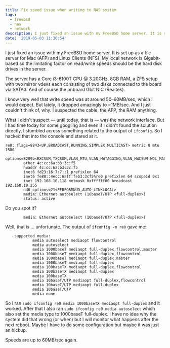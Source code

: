 ```yaml
---
title: Fix speed issue when writing to NAS system
tags:
  - freebsd
  - nas
  - network
description: I just fixed an issue with my FreeBSD home server. It is set up as a file server for Mac (AFP) and Linux Clients (NFS). My local network is Gigabit-based so the limitating factor on read/write speeds should be the hard disk drives in the server. But lately, it dropped amazingly to ~1MB/sec.
date: '2019-05-03 11:36:54'
---
```



I just fixed an issue with my FreeBSD home server. It is set up as a file server for Mac (AFP) and Linux Clients (NFS). My local network is Gigabit-based so the limitating factor on read/write speeds should be the hard disk drives in the server.

The server has a Core i3-6100T CPU @ 3.20GHz, 8GB RAM, a ZFS setup with two mirror vdevs each consisting of two disks connected to the board via SATA3. And of course the onboard Gbit NIC (Realtek).

I know very well that write speed was at around 50–60MB/sec, which I would expect. But lately, it dropped amazingly to ~1MB/sec. And I just couldn't think of, why. I suspected the cable, the AFP, the RAM anything.

What I didn't suspect — until today, that is — was the network interface. But I had time today for some googling and even if I didn't found the solution directly, I stumbled across something related to the output of `ifconfig`. So I hacked that into the console and stared at it.

```
re0: flags=8843<UP,BROADCAST,RUNNING,SIMPLEX,MULTICAST> metric 0 mtu 1500
        options=8209b<RXCSUM,TXCSUM,VLAN_MTU,VLAN_HWTAGGING,VLAN_HWCSUM,WOL_MAGIC,LINKSTATE>
        ether 4c:cc:6a:b3:3c:f5
        hwaddr 4c:cc:6a:b3:3c:f5
        inet6 fd23:16:7:7::1 prefixlen 64
        inet6 fe80::4ecc:6aff:feb3:3cf5%re0 prefixlen 64 scopeid 0x1
        inet 192.168.10.118 netmask 0xffffff00 broadcast 192.168.10.255
        nd6 options=21<PERFORMNUD,AUTO_LINKLOCAL>
        media: Ethernet autoselect (10baseT/UTP <full-duplex>)
        status: active
```

Do you spot it? 

```
        media: Ethernet autoselect (10baseT/UTP <full-duplex>)
```

Well, that is … unfortunate. The output of `ifconfig -m re0` gave me:

```
	supported media:
			media autoselect mediaopt flowcontrol
			media autoselect
			media 1000baseT mediaopt full-duplex,flowcontrol,master
			media 1000baseT mediaopt full-duplex,flowcontrol
			media 1000baseT mediaopt full-duplex,master
			media 1000baseT mediaopt full-duplex
			media 100baseTX mediaopt full-duplex,flowcontrol
			media 100baseTX mediaopt full-duplex
			media 100baseTX
			media 10baseT/UTP mediaopt full-duplex,flowcontrol
			media 10baseT/UTP mediaopt full-duplex
			media 10baseT/UTP
			media none
```

So I ran `sudo ifconfig re0 media 1000baseTX mediaopt full-duplex` and it worked. After that I also ran `sudo ifconfig re0 media autoselect` which also set the media type to 1000baseT full-duplex. I have no idea why the system did that wrong (or when) but I will monitor what happens after the next reboot. Maybe I have to do some configuration but maybe it was just an hickup.

Speeds are up to 60MB/sec again.
